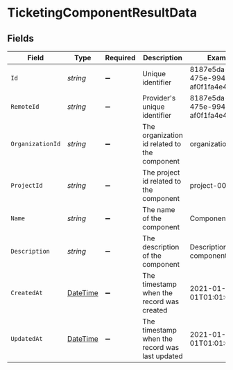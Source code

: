 # TicketingComponentResultData


## Fields

| Field                                                                                 | Type                                                                                  | Required                                                                              | Description                                                                           | Example                                                                               |
| ------------------------------------------------------------------------------------- | ------------------------------------------------------------------------------------- | ------------------------------------------------------------------------------------- | ------------------------------------------------------------------------------------- | ------------------------------------------------------------------------------------- |
| `Id`                                                                                  | *string*                                                                              | :heavy_minus_sign:                                                                    | Unique identifier                                                                     | 8187e5da-dc77-475e-9949-af0f1fa4e4e3                                                  |
| `RemoteId`                                                                            | *string*                                                                              | :heavy_minus_sign:                                                                    | Provider's unique identifier                                                          | 8187e5da-dc77-475e-9949-af0f1fa4e4e3                                                  |
| `OrganizationId`                                                                      | *string*                                                                              | :heavy_minus_sign:                                                                    | The organization id related to the component                                          | organization-001                                                                      |
| `ProjectId`                                                                           | *string*                                                                              | :heavy_minus_sign:                                                                    | The project id related to the component                                               | project-001                                                                           |
| `Name`                                                                                | *string*                                                                              | :heavy_minus_sign:                                                                    | The name of the component                                                             | Component Falcon                                                                      |
| `Description`                                                                         | *string*                                                                              | :heavy_minus_sign:                                                                    | The description of the component                                                      | Description of the component                                                          |
| `CreatedAt`                                                                           | [DateTime](https://learn.microsoft.com/en-us/dotnet/api/system.datetime?view=net-5.0) | :heavy_minus_sign:                                                                    | The timestamp when the record was created                                             | 2021-01-01T01:01:01.000Z                                                              |
| `UpdatedAt`                                                                           | [DateTime](https://learn.microsoft.com/en-us/dotnet/api/system.datetime?view=net-5.0) | :heavy_minus_sign:                                                                    | The timestamp when the record was last updated                                        | 2021-01-01T01:01:01.000Z                                                              |
